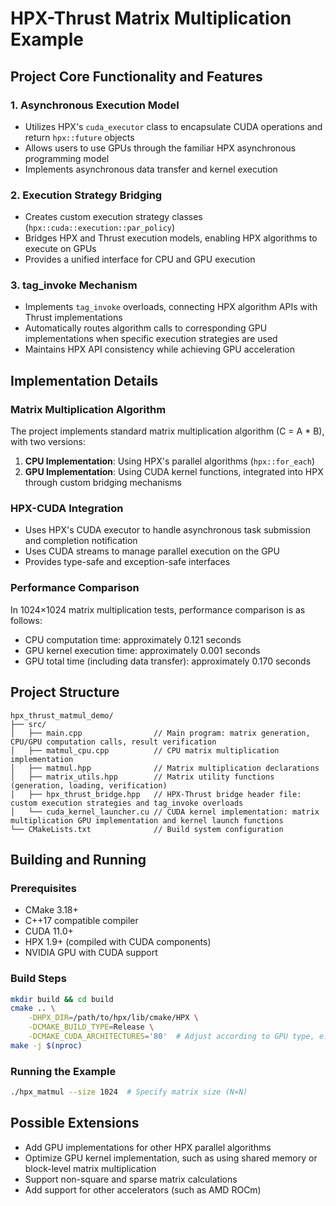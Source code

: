 # HPX-Thrust Matrix Multiplication Example

## Project Core Functionality and Features

### 1. Asynchronous Execution Model
- Utilizes HPX's `cuda_executor` class to encapsulate CUDA operations and return `hpx::future` objects
- Allows users to use GPUs through the familiar HPX asynchronous programming model
- Implements asynchronous data transfer and kernel execution

### 2. Execution Strategy Bridging
- Creates custom execution strategy classes (`hpx::cuda::execution::par_policy`)
- Bridges HPX and Thrust execution models, enabling HPX algorithms to execute on GPUs
- Provides a unified interface for CPU and GPU execution

### 3. tag_invoke Mechanism
- Implements `tag_invoke` overloads, connecting HPX algorithm APIs with Thrust implementations
- Automatically routes algorithm calls to corresponding GPU implementations when specific execution strategies are used
- Maintains HPX API consistency while achieving GPU acceleration

## Implementation Details

### Matrix Multiplication Algorithm
The project implements standard matrix multiplication algorithm (C = A * B), with two versions:
1. **CPU Implementation**: Using HPX's parallel algorithms (`hpx::for_each`)
2. **GPU Implementation**: Using CUDA kernel functions, integrated into HPX through custom bridging mechanisms

### HPX-CUDA Integration
- Uses HPX's CUDA executor to handle asynchronous task submission and completion notification
- Uses CUDA streams to manage parallel execution on the GPU
- Provides type-safe and exception-safe interfaces

### Performance Comparison
In 1024×1024 matrix multiplication tests, performance comparison is as follows:
- CPU computation time: approximately 0.121 seconds
- GPU kernel execution time: approximately 0.001 seconds
- GPU total time (including data transfer): approximately 0.170 seconds

## Project Structure

```
hpx_thrust_matmul_demo/
├── src/
│   ├── main.cpp                // Main program: matrix generation, CPU/GPU computation calls, result verification
│   ├── matmul_cpu.cpp          // CPU matrix multiplication implementation
│   ├── matmul.hpp              // Matrix multiplication declarations
│   ├── matrix_utils.hpp        // Matrix utility functions (generation, loading, verification)
│   ├── hpx_thrust_bridge.hpp   // HPX-Thrust bridge header file: custom execution strategies and tag_invoke overloads
│   └── cuda_kernel_launcher.cu // CUDA kernel implementation: matrix multiplication GPU implementation and kernel launch functions
└── CMakeLists.txt              // Build system configuration
```

## Building and Running

### Prerequisites
- CMake 3.18+
- C++17 compatible compiler
- CUDA 11.0+
- HPX 1.9+ (compiled with CUDA components)
- NVIDIA GPU with CUDA support

### Build Steps
```bash
mkdir build && cd build
cmake .. \
    -DHPX_DIR=/path/to/hpx/lib/cmake/HPX \
    -DCMAKE_BUILD_TYPE=Release \
    -DCMAKE_CUDA_ARCHITECTURES='80'  # Adjust according to GPU type, e.g., 70(V100), 80(A100), 86(RTX 3090), etc.
make -j $(nproc)
```

### Running the Example
```bash
./hpx_matmul --size 1024  # Specify matrix size (N×N)
```

## Possible Extensions

- Add GPU implementations for other HPX parallel algorithms
- Optimize GPU kernel implementation, such as using shared memory or block-level matrix multiplication
- Support non-square and sparse matrix calculations
- Add support for other accelerators (such as AMD ROCm)